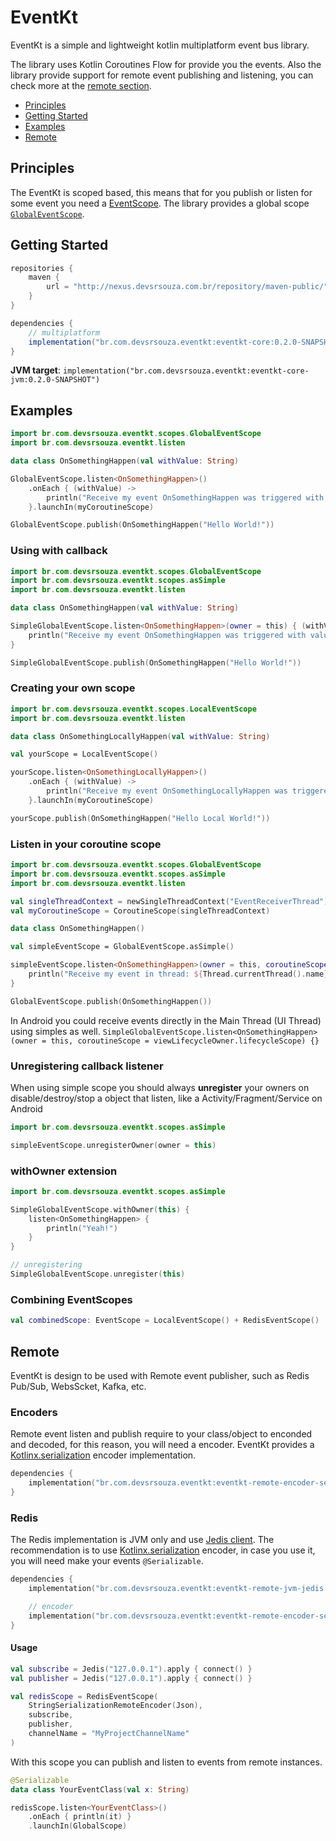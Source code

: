 # EventKt
EventKt is a simple and lightweight kotlin multiplatform event bus library.

The library uses Kotlin Coroutines Flow for provide you the events.
Also the library provide support for remote event publishing and listening, you can check more at the [remote section](#Remote).

- [Principles](#Principles)
- [Getting Started](#Getting-Started)
- [Examples](#Examples)
- [Remote](#Remote)

## Principles
The EventKt is scoped based, this means that for you publish or listen for some event you need a [EventScope](/core/src/commonMain/kotlin/br/com/devsrsouza/eventkt/EventScope.kt).
The library provides a global scope [`GlobalEventScope`](/core/src/commonMain/kotlin/br/com/devsrsouza/eventkt/scopes/GlobalEventScope.kt).

## Getting Started

```groovy
repositories {
    maven {
        url = "http://nexus.devsrsouza.com.br/repository/maven-public/"
    }
}

dependencies {
    // multiplatform
    implementation("br.com.devsrsouza.eventkt:eventkt-core:0.2.0-SNAPSHOT")
}
```

**JVM target**:
`implementation("br.com.devsrsouza.eventkt:eventkt-core-jvm:0.2.0-SNAPSHOT")`


## Examples

```kotlin
import br.com.devsrsouza.eventkt.scopes.GlobalEventScope
import br.com.devsrsouza.eventkt.listen

data class OnSomethingHappen(val withValue: String)

GlobalEventScope.listen<OnSomethingHappen>()
    .onEach { (withValue) ->
        println("Receive my event OnSomethingHappen was triggered with value: $withValue")
    }.launchIn(myCoroutineScope)

GlobalEventScope.publish(OnSomethingHappen("Hello World!"))
```

### Using with callback

```kotlin
import br.com.devsrsouza.eventkt.scopes.GlobalEventScope
import br.com.devsrsouza.eventkt.scopes.asSimple
import br.com.devsrsouza.eventkt.listen

data class OnSomethingHappen(val withValue: String)

SimpleGlobalEventScope.listen<OnSomethingHappen>(owner = this) { (withValue) ->
    println("Receive my event OnSomethingHappen was triggered with value: $withValue")
}

SimpleGlobalEventScope.publish(OnSomethingHappen("Hello World!"))
```

### Creating your own scope

```kotlin
import br.com.devsrsouza.eventkt.scopes.LocalEventScope
import br.com.devsrsouza.eventkt.listen

data class OnSomethingLocallyHappen(val withValue: String)

val yourScope = LocalEventScope()

yourScope.listen<OnSomethingLocallyHappen>()
    .onEach { (withValue) ->
        println("Receive my event OnSomethingLocallyHappen was triggered with value: $withValue")
    }.launchIn(myCoroutineScope)

yourScope.publish(OnSomethingHappen("Hello Local World!"))
```

### Listen in your coroutine scope

```kotlin
import br.com.devsrsouza.eventkt.scopes.GlobalEventScope
import br.com.devsrsouza.eventkt.scopes.asSimple
import br.com.devsrsouza.eventkt.listen

val singleThreadContext = newSingleThreadContext("EventReceiverThread")
val myCoroutineScope = CoroutineScope(singleThreadContext)

data class OnSomethingHappen()

val simpleEventScope = GlobalEventScope.asSimple()

simpleEventScope.listen<OnSomethingHappen>(owner = this, coroutineScope = myCoroutineScope) { (withValue) ->
    println("Receive my event in thread: ${Thread.currentThread().name}")
}

GlobalEventScope.publish(OnSomethingHappen())
```

In Android you could receive events directly in the Main Thread (UI Thread) using simples as well.
``SimpleGlobalEventScope.listen<OnSomethingHappen>(owner = this, coroutineScope = viewLifecycleOwner.lifecycleScope) {}``


### Unregistering callback listener
When using simple scope you should always **unregister** your owners on disable/destroy/stop a object that listen, like a Activity/Fragment/Service on Android

```kotlin
import br.com.devsrsouza.eventkt.scopes.asSimple

simpleEventScope.unregisterOwner(owner = this)
```

### withOwner extension

```kotlin
import br.com.devsrsouza.eventkt.scopes.asSimple

SimpleGlobalEventScope.withOwner(this) {
    listen<OnSomethingHappen> {
        println("Yeah!")
    }
}

// unregistering
SimpleGlobalEventScope.unregister(this)
```


### Combining EventScopes

```kotlin
val combinedScope: EventScope = LocalEventScope() + RedisEventScope()
```

## Remote

EventKt is design to be used with Remote event publisher, such as Redis Pub/Sub, WebsScket, Kafka, etc.

### Encoders

Remote event listen and publish require to your class/object to enconded and decoded, for this reason, you will need a encoder.
EventKt provides a [Kotlinx.serialization](https://github.com/Kotlin/kotlinx.serialization) encoder implementation.

```kotlin
dependencies {
    implementation("br.com.devsrsouza.eventkt:eventkt-remote-encoder-serialization:0.2.0-SNAPSHOT")
}
``` 

### Redis
The Redis implementation is JVM only and use [Jedis client](https://github.com/xetorthio/jedis).
The recommendation is to use [Kotlinx.serialization](https://github.com/Kotlin/kotlinx.serialization) encoder, in case you use it, 
you will need make your events `@Serializable`.

```kotlin
dependencies {
    implementation("br.com.devsrsouza.eventkt:eventkt-remote-jvm-jedis:0.2.0-SNAPSHOT")

    // encoder
    implementation("br.com.devsrsouza.eventkt:eventkt-remote-encoder-serialization:0.2.0-SNAPSHOT")
}
```

#### Usage

```kotlin
val subscribe = Jedis("127.0.0.1").apply { connect() }
val publisher = Jedis("127.0.0.1").apply { connect() }

val redisScope = RedisEventScope(
    StringSerializationRemoteEncoder(Json),
    subscribe,
    publisher,
    channelName = "MyProjectChannelName"
)
```

With this scope you can publish and listen to events from remote instances.

```kotlin
@Serializable
data class YourEventClass(val x: String)

redisScope.listen<YourEventClass>()
    .onEach { println(it) }
    .launchIn(GlobalScope)
```

